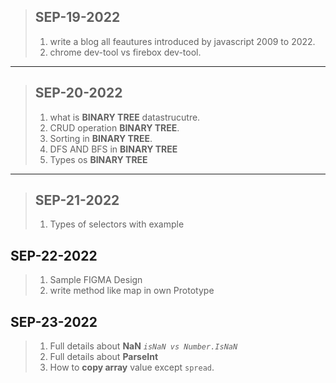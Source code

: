 > ## SEP-19-2022
>1. write a blog all feautures introduced by javascript 2009 to 2022.
> 2. chrome dev-tool vs firebox dev-tool.
   
---

> ## SEP-20-2022 
> 1. what is **BINARY TREE** datastrucutre.
>2. CRUD operation **BINARY TREE**.
>3. Sorting in **BINARY TREE**.
>4. DFS AND BFS in **BINARY TREE**
>5. Types os **BINARY TREE**

---
>## SEP-21-2022
>1. Types of selectors with example

## SEP-22-2022

>1. Sample FIGMA Design
>2. write method like map in own Prototype


## SEP-23-2022

>1. Full details about **NaN** *`isNaN vs Number.IsNaN`*
>2. Full details about **ParseInt**
>3. How to **copy array** value except `spread`.